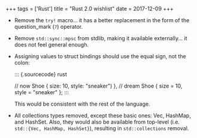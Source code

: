 +++
tags = ['Rust']
title = "Rust 2.0 wishlist"
date = 2017-12-09
+++

-   Remove the `try!` macro\... it has a better replacement in the form
    of the question\_mark (`?`) operator.
-   Remove `std::sync::mpsc` from stdlib, making it available
    externally\... it does not feel general enough.
-   Assigning values to struct bindings should use the equal sign, not
    the colon:

    ::: {.sourcecode}
    rust

    // now Shoe { size: 10, style: \"sneaker\") }, // dream Shoe { size
    = 10, style = \"sneaker\" };
    :::

    This would be consistent with the rest of the language.

-   All collections types removed, except these basic ones: Vec,
    HashMap, and HashSet. Also, they would also be available from
    top-level (i.e. `std::{Vec, HashMap, HashSet}`), resulting in
    `std::collections` removal.
